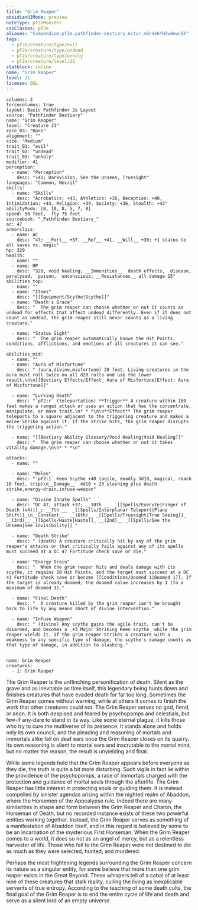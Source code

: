 ```yaml
---
title: "Grim Reaper"
obsidianUIMode: preview
noteType: pf2eMonster
cssClasses: pf2e
aliases: "Compendium.pf2e.pathfinder-bestiary.Actor.mGr4e6fH3w8ewcSX" 
tags:
  - pf2e/creature/type/evil
  - pf2e/creature/type/undead
  - pf2e/creature/type/unholy
  - pf2e/creature/level/21
statblock: inline
name: "Grim Reaper"
level: 21
license: OGL
---
```


```statblock
columns: 2
forcecolumns: true
layout: Basic Pathfinder 2e Layout
source: "Pathfinder Bestiary"
name: "Grim Reaper"
level: "Creature 21"
rare_03: "Rare"
alignment: ""
size: "Medium"
trait_01: "evil"
trait_02: "undead"
trait_03: "unholy"
modifier: 41
perception:
  - name: "Perception"
    desc: "+41; Darkvision, See the Unseen, Truesight"
languages: "Common, Necril"
skills:
  - name: "Skills"
    desc: "Acrobatics: +43, Athletics: +38, Deception: +40, Intimidation: +43, Religion: +39, Society: +36, Stealth: +43"
abilityMods: [8, 10, 8, 5, 7, 8]
speed: 50 feet,  fly 75 feet
sourcebook: "_Pathfinder Bestiary_"
ac: 47
armorclass:
  - name: AC
    desc: "47; __Fort__ +37, __Ref__ +41, __Will__ +38; +1 status to all saves vs. magic"
hp: 320
health:
  - name: ""
  - name: HP
    desc: "320, void healing; __Immunities__  death effects,  disease,  paralyzed,  poison,  unconscious; __Resistances__ all damage 15"
abilities_top:
  - name: ""
  - name: "Items"
    desc: "[[Equipment/Scythe|Scythe]]"
  - name: "Death's Grace"
    desc: "  The grim reaper can choose whether or not it counts as undead for effects that affect undead differently. Even if it does not count as undead, the grim reaper still never counts as a living creature."

  - name: "Status Sight"
    desc: "  The grim reaper automatically knows the Hit Points, conditions, afflictions, and emotions of all creatures it can see."

abilities_mid:
  - name: ""
  - name: "Aura of Misfortune"
    desc: " (aura,divine,misfortune) 20 feet. Living creatures in the aura must roll twice on all d20 rolls and use the lower result.\n\n[[Bestiary Effects/Effect_ Aura of Misfortune|Effect: Aura of Misfortune]]"

  - name: "Lurking Death"
    desc: "`pf2:r` (teleportation) **Trigger** A creature within 100 feet makes a ranged attack or uses an action that has the concentrate, manipulate, or move trait.\n* * *\n\n**Effect** The grim reaper teleports to a square adjacent to the triggering creature and makes a melee Strike against it. If the Strike hits, the grim reaper disrupts the triggering action."

  - name: "[[Bestiary Ability Glossary/Void Healing|Void Healing]]"
    desc: "  The grim reaper can choose whether or not it takes vitality damage.\n\n* * *\n"

attacks:
  - name: ""

  - name: "Melee"
    desc: "`pf2:1` Keen Scythe +40 (agile, deadly 3d10, magical, reach 10 feet, trip)\n__Damage__  4d10 + 23 slashing plus death-strike,energy-drain,infuse-weapon"

  - name: "Divine Innate Spells"
    desc: "DC 47, attack +37; __10th __  _[[Spells/Execute|Finger of Death (x4)]]_; __7th __  _[[Spells/Interplanar Teleport|Plane Shift]]_\n__Constant__  __(6th)__ _[[Spells/Truesight|True Seeing]]_ __(3rd)__ _[[Spells/Haste|Haste]]_ __(2nd)__ _[[Spells/See the Unseen|See Invisibility]]_"

  - name: "Death Strike"
    desc: " (death) A creature critically hit by any of the grim reaper's attacks or that critically fails against any of its spells must succeed at a DC 47 Fortitude check save or die."

  - name: "Energy Drain"
    desc: "  When the grim reaper hits and deals damage with its scythe, it regains 20 Hit Points, and the target must succeed at a DC 43 Fortitude check save or become [[Conditions/Doomed 1|Doomed 1]]. If the target is already doomed, the doomed value increases by 1 (to a maximum of doomed 3)."

  - name: "Final Death"
    desc: "  A creature killed by the grim reaper can't be brought back to life by any means short of divine intervention."

  - name: "Infuse Weapon"
    desc: " (divine) Any scythe gains the agile trait, can't be disarmed, and becomes a _+3 Major Striking Keen scythe_ while the grim reaper wields it. If the grim reaper Strikes a creature with a weakness to any specific type of damage, the scythe's damage counts as that type of damage, in addition to slashing."
 
```

```encounter-table
name: Grim Reaper
creatures:
  - 1: Grim Reaper
```



The Grim Reaper is the unflinching personification of death. Silent as the grave and as inevitable as time itself, this legendary being hunts down and finishes creatures that have evaded death for far too long. Sometimes the Grim Reaper comes without warning, while at others it comes to finish the work that other creatures could not. The Grim Reaper serves no god, fiend, or aeon. It is both despised and feared by psychopomps and celestials, but few-if any-dare to stand in its way. Like some eternal plague, it kills those who try to cure the multiverse of its presence. It stands alone and holds only its own council, and the pleading and reasoning of mortals and immortals alike fall on deaf ears once the Grim Reaper closes on its quarry. Its own reasoning is silent to mortal ears and inscrutable to the mortal mind, but no matter the reason, the result is unyielding and final.

While some legends hold that the Grim Reaper appears before everyone as they die, the truth is quite a bit more disturbing. Such vigils in fact lie within the providence of the psychopomps, a race of immortals charged with the protection and guidance of mortal souls through the afterlife. The Grim Reaper has little interest in protecting souls or guiding them. It is instead compelled by sinister agendas arising within the nighted realm of Abaddon, where the Horsemen of the Apocalypse rule. Indeed there are many similarities in shape and form between the Grim Reaper and Charon, the Horseman of Death, but no recorded instance exists of these two powerful entities working together. Instead, the Grim Reaper serves as something of a manifestation of Abaddon itself, and in this regard is believed by some to be an incarnation of the mysterious First Horseman. When the Grim Reaper comes to a world, it does so not as an angel of mercy, but as a relentless harvester of life. Those who fall to the Grim Reaper were not destined to die as much as they were selected, hunted, and murdered.

Perhaps the most frightening legends surrounding the Grim Reaper concern its nature as a singular entity, for some believe that more than one grim reaper exists in the Great Beyond. These whispers tell of a cabal of at least nine of these creatures that stalk reality, culling the living as inexplicable servants of true entropy. According to the teaching of some death cults, the final goal of the Grim Reaper is to end the entire cycle of life and death and serve as a silent lord of an empty universe.
